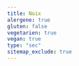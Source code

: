 ```yaml
---
title: Noix
alergene: true
gluten: false
vegetarien: true
vegan: true
type: "sec"
sitemap_exclude: true
---
```

